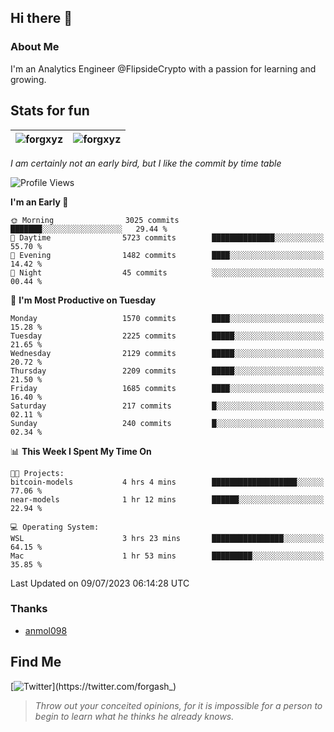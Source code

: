 ## Hi there 👋

### About Me

I'm an Analytics Engineer @FlipsideCrypto with a passion for learning and growing.
  
## Stats for fun

| <img align="center" src="https://github-readme-streak-stats.herokuapp.com/?user=forgxyz&theme=tokyonight" alt="forgxyz" /> | <img align="center" src="https://github-readme-stats.vercel.app/api?username=forgxyz&theme=tokyonight&show_icons=true" alt="forgxyz" /> |
| ------------- |------------- |

*I am certainly not an early bird, but I like the commit by time table*  

<!--START_SECTION:waka-->
![Profile Views](http://img.shields.io/badge/Profile%20Views-0-blue)

**I'm an Early 🐤** 

```text
🌞 Morning                3025 commits        ███████░░░░░░░░░░░░░░░░░░   29.44 % 
🌆 Daytime                5723 commits        ██████████████░░░░░░░░░░░   55.70 % 
🌃 Evening                1482 commits        ████░░░░░░░░░░░░░░░░░░░░░   14.42 % 
🌙 Night                  45 commits          ░░░░░░░░░░░░░░░░░░░░░░░░░   00.44 % 
```
📅 **I'm Most Productive on Tuesday** 

```text
Monday                   1570 commits        ████░░░░░░░░░░░░░░░░░░░░░   15.28 % 
Tuesday                  2225 commits        █████░░░░░░░░░░░░░░░░░░░░   21.65 % 
Wednesday                2129 commits        █████░░░░░░░░░░░░░░░░░░░░   20.72 % 
Thursday                 2209 commits        █████░░░░░░░░░░░░░░░░░░░░   21.50 % 
Friday                   1685 commits        ████░░░░░░░░░░░░░░░░░░░░░   16.40 % 
Saturday                 217 commits         █░░░░░░░░░░░░░░░░░░░░░░░░   02.11 % 
Sunday                   240 commits         █░░░░░░░░░░░░░░░░░░░░░░░░   02.34 % 
```


📊 **This Week I Spent My Time On** 

```text
🐱‍💻 Projects: 
bitcoin-models           4 hrs 4 mins        ███████████████████░░░░░░   77.06 % 
near-models              1 hr 12 mins        ██████░░░░░░░░░░░░░░░░░░░   22.94 % 

💻 Operating System: 
WSL                      3 hrs 23 mins       ████████████████░░░░░░░░░   64.15 % 
Mac                      1 hr 53 mins        █████████░░░░░░░░░░░░░░░░   35.85 % 
```


 Last Updated on 09/07/2023 06:14:28 UTC
<!--END_SECTION:waka-->

### Thanks
 - [anmol098](https://github.com/anmol098/waka-readme-stats/)
  
## Find Me
[![Twitter](https://img.shields.io/twitter/url/https/twitter.com/forgash_.svg?style=social&label=Follow%20%40forgash_)](https://twitter.com/forgash_)


> *Throw out your conceited opinions, for it is impossible for a person to begin to learn what he thinks he already knows.* 
